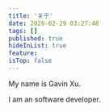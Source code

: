 ```yaml
---
title: '关于'
date: 2020-02-29 03:27:48
tags: []
published: true
hideInList: true
feature: 
isTop: false
---
```

My name is Gavin Xu.

I am an software developer.

